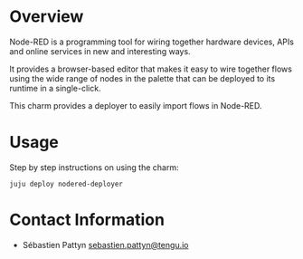 # Overview

Node-RED is a programming tool for wiring together hardware devices, APIs and online services in new and interesting ways.

It provides a browser-based editor that makes it easy to wire together flows using the wide range of nodes in the palette that can be deployed to its runtime in a single-click.

This charm provides a deployer to easily import flows in Node-RED. 

# Usage

Step by step instructions on using the charm:
```
juju deploy nodered-deployer
```

# Contact Information

 - Sébastien Pattyn <sebastien.pattyn@tengu.io>
